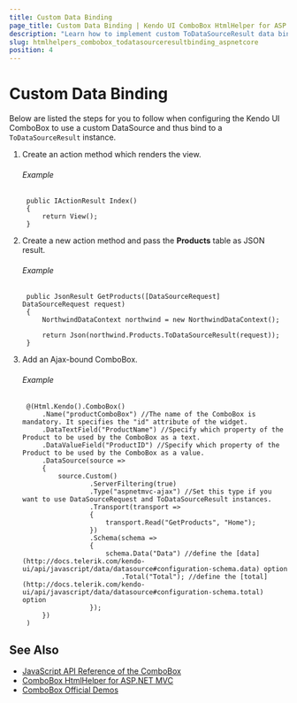 ```yaml
---
title: Custom Data Binding
page_title: Custom Data Binding | Kendo UI ComboBox HtmlHelper for ASP.NET Core
description: "Learn how to implement custom ToDataSourceResult data binding in the Kendo UI ComboBox HtmlHelper for ASP.NET Core (MVC 6 or ASP.NET Core MVC)."
slug: htmlhelpers_combobox_todatasourceresultbinding_aspnetcore
position: 4
---
```


# Custom Data Binding

Below are listed the steps for you to follow when configuring the Kendo UI ComboBox to use a custom DataSource and thus bind to a `ToDataSourceResult` instance.

1. Create an action method which renders the view.

    ###### Example

        public IActionResult Index()
        {
            return View();
        }

1. Create a new action method and pass the **Products** table as JSON result.

    ###### Example

        public JsonResult GetProducts([DataSourceRequest] DataSourceRequest request)
        {
            NorthwindDataContext northwind = new NorthwindDataContext();

            return Json(northwind.Products.ToDataSourceResult(request));
        }

1. Add an Ajax-bound ComboBox.

    ###### Example

        @(Html.Kendo().ComboBox()
            .Name("productComboBox") //The name of the ComboBox is mandatory. It specifies the "id" attribute of the widget.
            .DataTextField("ProductName") //Specify which property of the Product to be used by the ComboBox as a text.
            .DataValueField("ProductID") //Specify which property of the Product to be used by the ComboBox as a value.
            .DataSource(source =>
            {
                source.Custom()
                        .ServerFiltering(true)
                        .Type("aspnetmvc-ajax") //Set this type if you want to use DataSourceRequest and ToDataSourceResult instances.
                        .Transport(transport =>
                        {
                            transport.Read("GetProducts", "Home");
                        })
                        .Schema(schema =>
                        {
                            schema.Data("Data") //define the [data](http://docs.telerik.com/kendo-ui/api/javascript/data/datasource#configuration-schema.data) option
                                .Total("Total"); //define the [total](http://docs.telerik.com/kendo-ui/api/javascript/data/datasource#configuration-schema.total) option
                        });
            })
        )

## See Also

* [JavaScript API Reference of the ComboBox](http://docs.telerik.com/kendo-ui/api/javascript/ui/combobox)
* [ComboBox HtmlHelper for ASP.NET MVC](http://docs.telerik.com/aspnet-mvc/helpers/combobox/overview)
* [ComboBox Official Demos](http://demos.telerik.com/aspnet-core/combobox/index)
